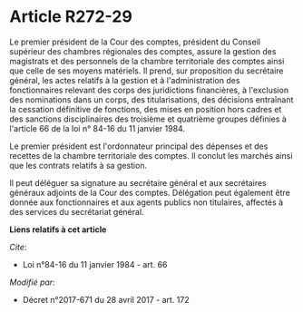 # Article R272-29

Le premier président de la Cour des comptes, président du Conseil supérieur des chambres régionales des comptes, assure la
gestion des magistrats et des personnels de la chambre territoriale des comptes ainsi que celle de ses moyens matériels. Il
prend, sur proposition du secrétaire général, les actes relatifs à la gestion et à l'administration des fonctionnaires
relevant des corps des juridictions financières, à l'exclusion des nominations dans un corps, des titularisations, des
décisions entraînant la cessation définitive de fonctions, des mises en position hors cadres et des sanctions disciplinaires
des troisième et quatrième groupes définies à l'article 66 de la loi n° 84-16 du 11 janvier 1984.

Le premier président est l'ordonnateur principal des dépenses et des recettes de la chambre territoriale des comptes. Il
conclut les marchés ainsi que les contrats relatifs à sa gestion.

Il peut déléguer sa signature au secrétaire général et aux secrétaires généraux adjoints de la Cour des comptes. Délégation
peut également être donnée aux fonctionnaires et aux agents publics non titulaires, affectés à des services du secrétariat
général.

**Liens relatifs à cet article**

_Cite_:

  - Loi n°84-16 du 11 janvier 1984 - art. 66

_Modifié par_:

  - Décret n°2017-671 du 28 avril 2017 - art. 172
